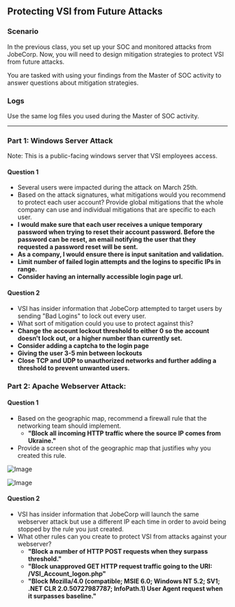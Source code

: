 ## Protecting VSI from Future Attacks
### Scenario
In the previous class,  you set up your SOC and monitored attacks from JobeCorp. Now, you will need to design mitigation strategies to protect VSI from future attacks. 

You are tasked with using your findings from the Master of SOC activity to answer questions about mitigation strategies.
### Logs
Use the same log files you used during the Master of SOC activity.

---
### Part 1: Windows Server Attack
Note: This is a public-facing windows server that VSI employees access.
 
#### Question 1
- Several users were impacted during the attack on March 25th.
- Based on the attack signatures, what mitigations would you recommend to protect each user account? Provide global mitigations that the whole company can use and individual mitigations that are specific to each user.
- **I would make sure that each user receives a unique temporary password when trying to reset their account password. Before the password can be reset, an email notifying the user that they requested a password reset will be sent.**
- **As a company, I would ensure there is input sanitation and validation.**
- **Limit number of failed login attempts and the logins to specific IPs in range.**
- **Consider having an internally accessible login page url.**
#### Question 2
- VSI has insider information that JobeCorp attempted to target users by sending "Bad Logins" to lock out every user.
- What sort of mitigation could you use to protect against this?
- **Change the account lockout threshold to either 0 so the account doesn't lock out, or a higher number than currently set.**
- **Consider adding a captcha to the login page**
- **Giving the user 3-5 min between lockouts**
- **Close TCP and UDP to unauthorized networks and further adding a threshold to prevent unwanted users.**
  
### Part 2: Apache Webserver Attack:

#### Question 1
- Based on the geographic map, recommend a firewall rule that the networking team should implement.
  - **"Block all incoming HTTP traffic where the source IP comes from Ukraine."**
- Provide a screen shot of the geographic map that justifies why you created this rule. 

![Image](https://github.com/criscollazos/ucla-cybersecurity-assignments/blob/master/images/splunk_attacks1.png)

![Image](https://github.com/criscollazos/ucla-cybersecurity-assignments/blob/master/images/splunk_attacks2.png)
  
#### Question 2
- VSI has insider information that JobeCorp will launch the same webserver attack but use a different IP each time in order to avoid being stopped by the rule you just created.
- What other rules can you create to protect VSI from attacks against your webserver?
  - **"Block a number of HTTP POST requests when they surpass threshold."**
  - **"Block unapproved GET HTTP request traffic going to the URI: /VSI_Account_logon.php"**
  - **"Block Mozilla/4.0 (compatible; MSIE 6.0; Windows NT 5.2; SV1; .NET CLR 2.0.50727987787; InfoPath.1) User Agent request when it surpasses baseline."**
